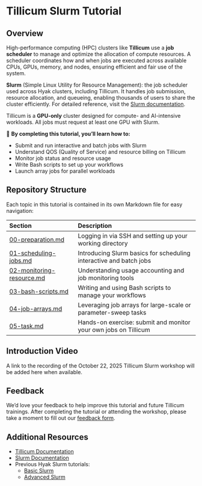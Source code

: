 # Tillicum Slurm Tutorial

## Overview

High-performance computing (HPC) clusters like **Tillicum** use a **job scheduler** to manage and optimize the allocation of compute resources. A scheduler coordinates how and when jobs are executed across available CPUs, GPUs, memory, and nodes, ensuring efficient and fair use of the system.

**Slurm** (Simple Linux Utility for Resource Management): the job scheduler used across Hyak clusters, including Tillicum. It handles job submission, resource allocation, and queueing, enabling thousands of users to share the cluster efficiently. For detailed reference, visit the [Slurm documentation](https://slurm.schedmd.com/documentation.html).

Tillicum is a **GPU-only** cluster designed for compute- and AI-intensive workloads. All jobs must request at least one GPU with Slurm.

🎯 **By completing this tutorial, you’ll learn how to:**
- Submit and run interactive and batch jobs with Slurm
- Understand QOS (Quality of Service) and resource billing on Tillicum
- Monitor job status and resource usage
- Write Bash scripts to set up your workflows
- Launch array jobs for parallel workloads

## Repository Structure

Each topic in this tutorial is contained in its own Markdown file for easy navigation:

| Section | Description |
| :- | :- |
| [00-preparation.md](./00-preparation.md) | Logging in via SSH and setting up your working directory |
| [01-scheduling-jobs.md](./01-scheduling-jobs.md) | Introducing Slurm basics for scheduling interactive and batch jobs |
| [02-monitoring-resource.md](./02-monitoring-resource.md) | Understanding usage accounting and job monitoring tools |
| [03-bash-scripts.md](./03-bash-scripts.md) | Writing and using Bash scripts to manage your workflows |
| [04-job-arrays.md](./04-job-arrays.md) | Leveraging job arrays for large-scale or parameter-sweep tasks |
| [05-task.md](./05-task.md) | Hands-on exercise: submit and monitor your own jobs on Tillicum |

## Introduction Video

A link to the recording of the October 22, 2025 Tillicum Slurm workshop will be added here when available.

## Feedback

We’d love your feedback to help improve this tutorial and future Tillicum trainings. After completing the tutorial or attending the workshop, please take a moment to fill out our [feedback form](https://forms.office.com/r/df5DkALpZA).

## Additional Resources

- [Tillicum Documentation](https://hyak.uw.edu/docs/tillicum/)
- [Slurm Documentation](https://slurm.schedmd.com/documentation.html)
- Previous Hyak Slurm tutorials:
  - [Basic Slurm](https://hyak.uw.edu/docs/hyak101/basics/syllabus_slurm)
  - [Advanced Slurm](https://hyak.uw.edu/docs/hyak101/basics/syllabus_advanced)